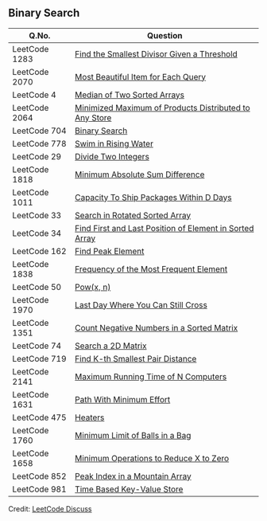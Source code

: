 ## Binary Search

| Q.No. | Question |
| --- | --- |
| LeetCode 1283 | [Find the Smallest Divisor Given a Threshold](https://grid47.xyz/posts/leetcode-1283-find-the-smallest-divisor-given-a-threshold-solution/) |
| LeetCode 2070 | [Most Beautiful Item for Each Query](https://grid47.xyz/posts/leetcode-2070-most-beautiful-item-for-each-query-solution/) |
| LeetCode 4 | [Median of Two Sorted Arrays](https://grid47.xyz/posts/leetcode-4-median-of-two-sorted-arrays-solution/) |
| LeetCode 2064 | [Minimized Maximum of Products Distributed to Any Store](https://grid47.xyz/posts/leetcode-2064-minimized-maximum-of-products-distributed-to-any-store-solution/) |
| LeetCode 704 | [Binary Search](https://grid47.xyz/posts/leetcode-704-binary-search-solution/) |
| LeetCode 778 | [Swim in Rising Water](https://grid47.xyz/posts/leetcode-778-swim-in-rising-water-solution/) |
| LeetCode 29 | [Divide Two Integers](https://grid47.xyz/posts/leetcode-29-divide-two-integers-solution/) |
| LeetCode 1818 | [Minimum Absolute Sum Difference](https://grid47.xyz/posts/leetcode-1818-minimum-absolute-sum-difference-solution/) |
| LeetCode 1011 | [Capacity To Ship Packages Within D Days](https://grid47.xyz/posts/leetcode-1011-capacity-to-ship-packages-within-d-days-solution/) |
| LeetCode 33 | [Search in Rotated Sorted Array](https://grid47.xyz/posts/leetcode-33-search-in-rotated-sorted-array-solution/) |
| LeetCode 34 | [Find First and Last Position of Element in Sorted Array](https://grid47.xyz/posts/leetcode-34-find-first-and-last-position-of-element-in-sorted-array-solution/) |
| LeetCode 162 | [Find Peak Element](https://grid47.xyz/posts/leetcode-162-find-peak-element-solution/) |
| LeetCode 1838 | [Frequency of the Most Frequent Element](https://grid47.xyz/posts/leetcode-1838-frequency-of-the-most-frequent-element-solution/) |
| LeetCode 50 | [Pow(x, n)](https://grid47.xyz/posts/leetcode-50-powx-n-solution/) |
| LeetCode 1970 | [Last Day Where You Can Still Cross](https://grid47.xyz/posts/leetcode-1970-last-day-where-you-can-still-cross-solution/) |
| LeetCode 1351 | [Count Negative Numbers in a Sorted Matrix](https://grid47.xyz/posts/leetcode-1351-count-negative-numbers-in-a-sorted-matrix-solution/) |
| LeetCode 74 | [Search a 2D Matrix](https://grid47.xyz/posts/leetcode-74-search-a-2d-matrix-solution/) |
| LeetCode 719 | [Find K-th Smallest Pair Distance](https://grid47.xyz/posts/leetcode-719-find-k-th-smallest-pair-distance-solution/) |
| LeetCode 2141 | [Maximum Running Time of N Computers](https://grid47.xyz/posts/leetcode-2141-maximum-running-time-of-n-computers-solution/) |
| LeetCode 1631 | [Path With Minimum Effort](https://grid47.xyz/posts/leetcode-1631-path-with-minimum-effort-solution/) |
| LeetCode 475 | [Heaters](https://grid47.xyz/posts/leetcode-475-heaters-solution/) |
| LeetCode 1760 | [Minimum Limit of Balls in a Bag](https://grid47.xyz/posts/leetcode-1760-minimum-limit-of-balls-in-a-bag-solution/) |
| LeetCode 1658 | [Minimum Operations to Reduce X to Zero](https://grid47.xyz/posts/leetcode-1658-minimum-operations-to-reduce-x-to-zero-solution/) |
| LeetCode 852 | [Peak Index in a Mountain Array](https://grid47.xyz/posts/leetcode-852-peak-index-in-a-mountain-array-solution/) |
| LeetCode 981 | [Time Based Key-Value Store](https://grid47.xyz/posts/leetcode-981-time-based-key-value-store-solution/) |

Credit: [LeetCode Discuss](https://leetcode.com/discuss/interview-question/2069641/the-only-lists-you-need-for-your-interview-preparation)

